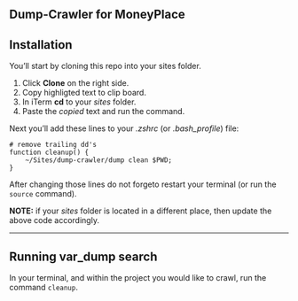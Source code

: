 **Dump-Crawler for MoneyPlace**
---

## Installation

You’ll start by cloning this repo into your sites folder.

1. Click **Clone** on the right side.
2. Copy highligted text to clip board.
3. In iTerm **cd** to your *sites* folder.
4. Paste the *copied* text and run the command.

Next you’ll add these lines to your *.zshrc* (or *.bash_profile*) file:
```shell
# remove trailing dd's
function cleanup() {
	~/Sites/dump-crawler/dump clean $PWD;
}
```

After changing those lines do not forgeto restart your terminal (or run the ```source``` command).

**NOTE:** if your *sites* folder is located in a different place, then update the above code accordingly.


---

## Running var_dump search

In your terminal, and within the project you would like to crawl, run the command ```cleanup```.

